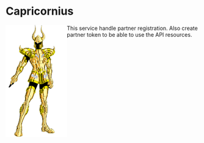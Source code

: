 # Capricornius

<img src="capricornius.png" alt="Capricornius" align="left" width="160" />
This service handle partner registration. Also create partner token to be able to use the API resources.
